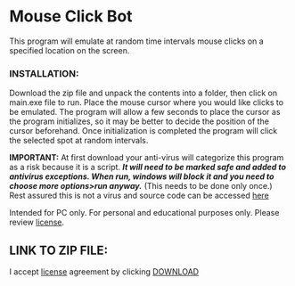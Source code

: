 # __Mouse Click Bot__

This program will emulate at random time intervals mouse clicks on a specified location on the screen. 

### INSTALLATION:
Download the zip file and unpack the contents into a folder, then click on main.exe file to run. Place the mouse cursor where you would like clicks to be emulated. The program will allow a few seconds to place the cursor as the program initializes, so it may be better to decide the position of the cursor beforehand. Once initialization is completed the program will click the selected spot at random intervals. 

**IMPORTANT:** At first download your anti-virus will categorize this program as a risk because it is a script. ***It will need to be marked safe and added to antivirus exceptions. When run, windows will block it and you need to choose more options>run anyway.*** (This needs to be done only once.) Rest assured this is not a virus and source code can be accessed [here](https://github.com/Imranazeb/MouseClickBot/blob/master/main.py) 

Intended for PC only. For personal and educational purposes only. Please review [license](https://github.com/Imranazeb/MouseClickBot/blob/master/License.md). 

## LINK TO ZIP FILE:

I accept [license](https://github.com/Imranazeb/MouseClickBot/blob/master/License.md) agreement by clicking [DOWNLOAD](https://github.com/Imranazeb/MouseClickBot/files/10367474/main.zip)
